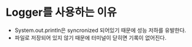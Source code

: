 # Logger를 사용하는 이유

- System.out.println은 syncronized 되어있기 때문에 성능 저하를 유발한다.
- 파일로 저장되어 있지 않기 때문에 터미널이 닫히면 기록이 없어진다.
